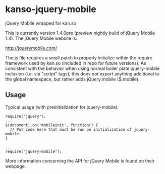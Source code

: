 kanso-jquery-mobile
===================

jQuery Mobile wrapped for kan.so

This is currently version 1.4.0pre (preview nightly build of jQuery Mobile
1.4).  The jQuery Mobile website is:

http://jquerymobile.com/

The js file requires a small patch to properly initialize within the require
framework used by kan.so (included in repo for future versions).  As consistent
with the behavior when using normal boiler plate jquery-mobile inclusion (i.e.
via "script" tags), this does *not* export anything additional to the global
namespace, but rather adds jQuery.mobile ($.mobile). 


Usage
-----

Typical usage (with preinitialization for jquery-mobile):

    require("jquery");
    ...
    $(document).on('mobileinit', function() {
      // Put code here that must be run on initialization of jquery-mobile. 
    }
 
    ...
    require("jquery-mobile");

More information concerning the API for jQuery Mobile is found on their
webpage.

